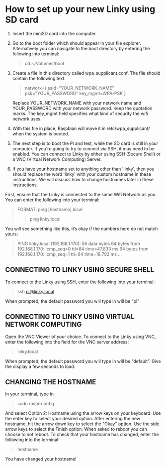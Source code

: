 # How to set up your new Linky using SD card



1. Insert the miniSD card into the computer.
2. Go to the boot folder which should appear in your file explorer. Alternatively you can navigate to the boot directory by entering the following into terminal:

    >cd ~/Volumes/boot

3. Create a file in this directory called wpa_supplicant.conf. The file should contain the following text:

    >network={
    		ssid="YOUR_NETWORK_NAME"
    		psk="YOUR_PASSWORD"
    		key_mgmt=WPA-PSK
      }

      Replace YOUR_NETWORK_NAME with your network name and YOUR_PASSWORD with your network password. Keep the quotation marks. The key_mgmt field specifies what kind of security the wifi network uses.

4. With this file in place, Raspbian will move it in /etc/wpa_supplicant/ when the system is booted.

5. The next step is to boot the Pi and test, while the SD card is still in your computer. If you're going to try to connect via SSH, it may need to be enabled.
You can connect to Linky by either using SSH (Secure Shell) or a VNC (Virtual Network Computing) Server.
6. If you have your hostname set to anything other than 'linky', then you should replace the word 'linky' with your custom hostname in these instructions. We will discuss how to change hostnames later in these instructions.

First, ensure that the Linky is connected to the same Wifi Network as you. You can enter the following into your terminal:

>FORMAT: ping [hostname].local  
>>ping linky.local

You will see something like this, it’s okay if the numbers here do not match yours:

>PING linky.local (192.168.1.170): 56 data bytes
64 bytes from 192.168.1.170: icmp_seq=0 ttl=64 time=47.833 ms
64 bytes from 192.168.1.170: icmp_seq=1 ttl=64 time=18.792 ms
…

## CONNECTING TO LINKY USING SECURE SHELL
To connect to the Linky using SSH, enter the following into your terminal:

>ssh pi@linky.local

When prompted, the default password you will type in will be “pi”


## CONNECTING TO LINKY USING VIRTUAL NETWORK COMPUTING
Open the VNC Viewer of your choice. To connect to the Linky using VNC, enter the following into the field for the VNC server address:

>linky.local

When prompted, the default password you will type in will be “default”. Give the display a few seconds to load.

## CHANGING THE HOSTNAME
In your terminal, type in

>sudo raspi-config

And select Option 2: Hostname using the arrow keys on your keyboard. Use the enter key to select your desired option. After entering the new hostname, hit the arrow down key to select the "Okay" option. Use the side arrow keys to select the Finish option. When asked to reboot you can choose to not reboot. To check that your hostname has changed, enter the following into the terminal:

 >hostname

 You have changed your hostname! 
